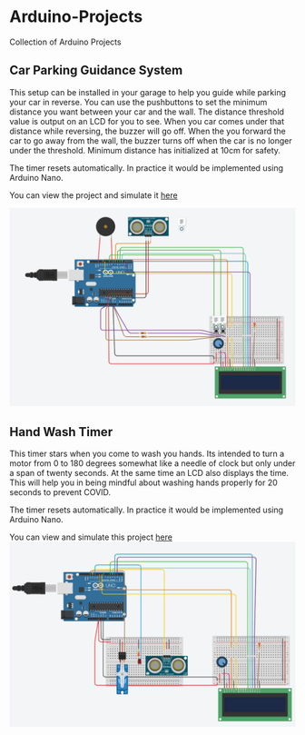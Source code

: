 # Arduino-Projects

Collection of Arduino Projects

## Car Parking Guidance System

This setup can be installed in your garage to help you guide while parking your car in reverse. You can use the pushbuttons to set the minimum distance you want between your car and the wall. The distance threshold value is output on an LCD for you to see. When you car comes under that distance while reversing, the buzzer will go off. When the you forward the car to go away from the wall, the buzzer turns off when the car is no longer under the threshold. Minimum distance has initialized at 10cm for safety.

The timer resets automatically. In practice it would be implemented using Arduino Nano.

You can view the project and simulate it [here](https://www.tinkercad.com/things/eGt7ch0Vwzu)

![](https://github.com/janmejai2002/Arduino-Project/blob/master/car_parking.png)

## Hand Wash Timer

This timer stars when you come to wash you hands. Its intended to turn a motor from 0 to 180 degrees somewhat like a needle of clock but only under a span of twenty seconds. At the same time an LCD also displays the time. This will help you in being mindful about washing hands properly for 20 seconds to prevent COVID.

The timer resets automatically. In practice it would be implemented using Arduino Nano.

You can view and simulate this project [here](https://www.tinkercad.com/things/8vEXOf380IL)
![](https://github.com/janmejai2002/Arduino-Project/blob/master/hand_wash_timer.png)
